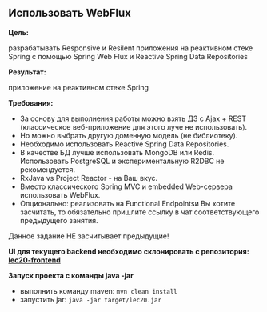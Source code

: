 ## Использовать WebFlux

**Цель:**

разрабатывать Responsive и Resilent приложения на реактивном стеке Spring c помощью Spring Web Flux и Reactive Spring Data Repositories

**Результат:** 

приложение на реактивном стеке Spring

**Требования:**

* За основу для выполнения работы можно взять ДЗ с Ajax + REST (классическое веб-приложение для этого луче не использовать).
* Но можно выбрать другую доменную модель (не библиотеку).
* Необходимо использовать Reactive Spring Data Repositories.
* В качестве БД лучше использовать MongoDB или Redis. Использовать PostgreSQL и экспериментальную R2DBC не рекомендуется.
* RxJava vs Project Reactor - на Ваш вкус.
* Вместо классического Spring MVC и embedded Web-сервера использовать WebFlux.
* Опционально: реализовать на Functional Endpointsи Вы хотите засчитать, то обязательно пришлите ссылку в чат соответствующего предыдущего занятия.

Данное задание НЕ засчитывает предыдущие!

**UI для текущего backend необходимо склонировать с репозитория: 
[lec20-frontend](https://github.com/Bondarchuk-Dmitry/2021-05-otus-spring-bondarchuk/tree/lec20/lec20-frontend)**


**Запуск проекта с команды java -jar**
* выполнить команду maven: ```mvn clean install```
* запустить jar: ```java -jar target/lec20.jar```